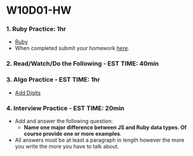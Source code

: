 # W10D01-HW

### 1. Ruby Practice: 1hr
- [Ruby](js-vs-ruby.md)
- When completed submit your homework [here](https://docs.google.com/forms/u/3/d/e/1FAIpQLSezWVG8OLr6ZxmRNOwZ6xsoYO5lu_7L1LTWA3X6iclG4iG_Hw/viewform?usp=send_form). 

### 2. Read/Watch/Do the Following - EST TIME: 40min

### 3. Algo Practice - EST TIME: 1hr
- [Add Digits](https://git.generalassemb.ly/SEIR-526/ruby-algo-add_digits)

### 4.  Interview Practice - EST TIME: 20min
- Add and answer the following question: 
   - **Name one major difference between JS and Ruby data types.  Of course provide one or more examples**.
- All answers must be at least a paragraph in length however the more you write the more you have to talk about.
